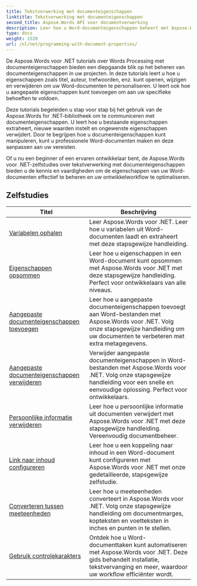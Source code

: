 ```yaml
---
title: Tekstverwerking met documenteigenschappen
linktitle: Tekstverwerking met documenteigenschappen
second_title: Aspose.Words API voor documentverwerking
description: Leer hoe u Word-documenteigenschappen beheert met Aspose.Words voor .NET. De tutorials leiden u door de verschillende functies, zoals het lezen en schrijven van eigenschappen en het aanpassen van standaardeigenschappen.
type: docs
weight: 1520
url: /nl/net/programming-with-document-properties/
---
```

De Aspose.Words voor .NET tutorials over Words Processing met documenteigenschappen bieden een diepgaande blik op het beheren van documenteigenschappen in uw projecten. In deze tutorials leert u hoe u eigenschappen zoals titel, auteur, trefwoorden, enz. kunt openen, wijzigen en verwijderen om uw Word-documenten te personaliseren. U leert ook hoe u aangepaste eigenschappen kunt toevoegen om aan uw specifieke behoeften te voldoen.

Deze tutorials begeleiden u stap voor stap bij het gebruik van de Aspose.Words for .NET-bibliotheek om te communiceren met documenteigenschappen. U leert hoe u bestaande eigenschappen extraheert, nieuwe waarden instelt en ongewenste eigenschappen verwijdert. Door te begrijpen hoe u documenteigenschappen kunt manipuleren, kunt u professionele Word-documenten maken en deze aanpassen aan uw vereisten.

Of u nu een beginner of een ervaren ontwikkelaar bent, de Aspose.Words voor .NET-zelfstudies over tekstverwerking met documenteigenschappen bieden u de kennis en vaardigheden om de eigenschappen van uw Word-documenten effectief te beheren en uw ontwikkelworkflow te optimaliseren.

 ## Zelfstudies
| Titel | Beschrijving |
| --- | --- |
| [Variabelen ophalen](./get-variables/) | Leer Aspose.Words voor .NET. Leer hoe u variabelen uit Word-documenten laadt en extraheert met deze stapsgewijze handleiding. |
| [Eigenschappen opsommen](./enumerate-properties/) | Leer hoe u eigenschappen in een Word-document kunt opsommen met Aspose.Words voor .NET met deze stapsgewijze handleiding. Perfect voor ontwikkelaars van alle niveaus. |
| [Aangepaste documenteigenschappen toevoegen](./add-custom-document-properties/) | Leer hoe u aangepaste documenteigenschappen toevoegt aan Word-bestanden met Aspose.Words voor .NET. Volg onze stapsgewijze handleiding om uw documenten te verbeteren met extra metagegevens. |
| [Aangepaste documenteigenschappen verwijderen](./remove-custom-document-properties/) | Verwijder aangepaste documenteigenschappen in Word-bestanden met Aspose.Words voor .NET. Volg onze stapsgewijze handleiding voor een snelle en eenvoudige oplossing. Perfect voor ontwikkelaars. |
| [Persoonlijke informatie verwijderen](./remove-personal-information/) | Leer hoe u persoonlijke informatie uit documenten verwijdert met Aspose.Words voor .NET met deze stapsgewijze handleiding. Vereenvoudig documentbeheer. |
| [Link naar inhoud configureren](./configuring-link-to-content/) | Leer hoe u een koppeling naar inhoud in een Word-document kunt configureren met Aspose.Words voor .NET met onze gedetailleerde, stapsgewijze zelfstudie. |
| [Converteren tussen meeteenheden](./convert-between-measurement-units/) | Leer hoe u meeteenheden converteert in Aspose.Words voor .NET. Volg onze stapsgewijze handleiding om documentmarges, kopteksten en voetteksten in inches en punten in te stellen. |
| [Gebruik controlekarakters](./use-control-characters/) | Ontdek hoe u Word-documenttaken kunt automatiseren met Aspose.Words voor .NET. Deze gids behandelt installatie, tekstvervanging en meer, waardoor uw workflow efficiënter wordt. |